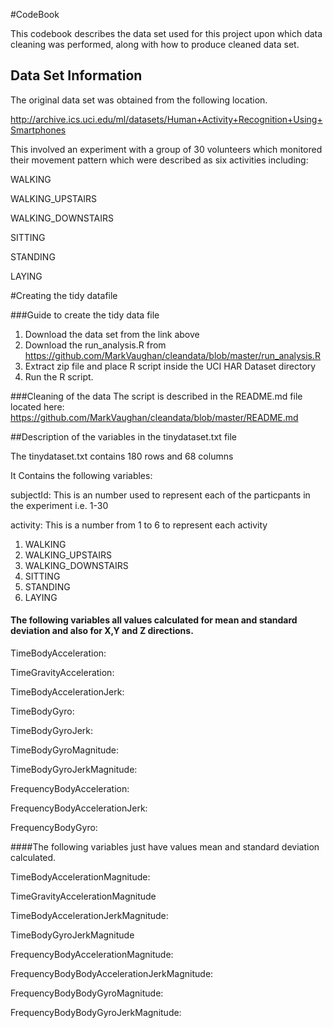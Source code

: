 #CodeBook

This codebook describes the data set used for this project upon which data cleaning was performed, along with how to produce cleaned data set.

## Data Set Information

The original data set was obtained from the following location.

http://archive.ics.uci.edu/ml/datasets/Human+Activity+Recognition+Using+Smartphones

This involved an experiment with a group of 30 volunteers which monitored their movement pattern which were described as six activities including: 

WALKING

WALKING_UPSTAIRS

WALKING_DOWNSTAIRS

SITTING

STANDING

LAYING

#Creating the tidy datafile

###Guide to create the tidy data file

1. Download the data set from the link above
2. Download the run_analysis.R from https://github.com/MarkVaughan/cleandata/blob/master/run_analysis.R
3. Extract zip file and place R script inside the UCI HAR Dataset directory
4. Run the R script.

###Cleaning of the data
The script is described in the README.md file located here: https://github.com/MarkVaughan/cleandata/blob/master/README.md

##Description of the variables in the tinydataset.txt file

The tinydataset.txt contains 180 rows and 68 columns

It Contains the following variables:

subjectId: This is an number used to represent each of the particpants in the experiment i.e. 1-30

activity:  This is a number from 1 to 6 to represent each activity

1. WALKING
2. WALKING_UPSTAIRS
3. WALKING_DOWNSTAIRS
4. SITTING
5. STANDING
6. LAYING


#### The following variables all values calculated for mean and standard deviation and also for X,Y and Z directions.

TimeBodyAcceleration: 

TimeGravityAcceleration:

TimeBodyAccelerationJerk:

TimeBodyGyro:

TimeBodyGyroJerk:

TimeBodyGyroMagnitude:

TimeBodyGyroJerkMagnitude:

FrequencyBodyAcceleration:

FrequencyBodyAccelerationJerk:

FrequencyBodyGyro:

####The following variables just have values mean and standard deviation calculated.

TimeBodyAccelerationMagnitude:

TimeGravityAccelerationMagnitude

TimeBodyAccelerationJerkMagnitude:

TimeBodyGyroJerkMagnitude

FrequencyBodyAccelerationMagnitude:

FrequencyBodyBodyAccelerationJerkMagnitude:

FrequencyBodyBodyGyroMagnitude:

FrequencyBodyBodyGyroJerkMagnitude:




